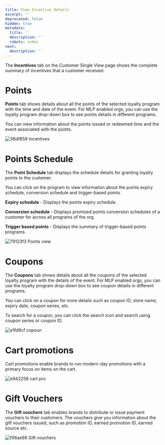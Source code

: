 ```yaml
---
title: View Incentive details
excerpt: ''
deprecated: false
hidden: true
metadata:
  title: ''
  description: ''
  robots: index
next:
  description: ''
---
```

The **Incentives** tab on the Customer Single View page shows the complete summary of <Glossary>incentives</Glossary> that a customer received.

# Points

**Points** tab shows details about all the <Glossary>points</Glossary> of the selected loyalty program with the time and date of the event. For <Glossary>MLP</Glossary> enabled orgs, you can use the loyalty program drop-down box to see points details in different programs. 

You can view information about the points issued or redeemed time and the event associated with the points. 

![36df859 Incentives](https://files.readme.io/36df859-Incentives.png)

# Points Schedule

The **Point Schedule** tab displays the schedule details for granting loyalty points to the customer. 

You can click on the program to view information about the points expiry schedule, conversion schedule and trigger-based points.  

**Expiry schedule** - Displays the points expiry schedule. 

**Conversion schedule** - Displays promised points conversion schedules of a customer for across all programs of the org.

**Trigger based points** - Displays the summary of trigger-based points programs.

![79123f3 Points view](https://files.readme.io/79123f3-Points_view.png)

# Coupons

The **Coupons** tab shows details about all the <Glossary>coupon</Glossary>s of the selected loyalty program with the details of the event. For <Glossary>MLP</Glossary> enabled orgs, you can use the loyalty program drop-down box to see coupon details in different programs. 

You can click on a coupon for more details such as coupon ID, store name, expiry date, coupon series, etc. 

To search for a coupon, you can click the search icon and search using coupon series or coupon ID. 

![e1fd9cf copoun](https://files.readme.io/e1fd9cf-copoun.png)

# Cart promotions

Cart promotions enable brands to run modern-day promotions with a primary focus on items on the cart. 

![e942258 cart pro](https://files.readme.io/e942258-cart_pro.png)

# Gift Vouchers

The **Gift vouchers** tab enables brands to distribute or issue payment vouchers to their customers. The vouchers give you information about the gift vouchers issued, such as promotion ID, earned promotion ID, earned source etc.

![f06ae66 Gift vouchers](https://files.readme.io/f06ae66-Gift_vouchers.png)
